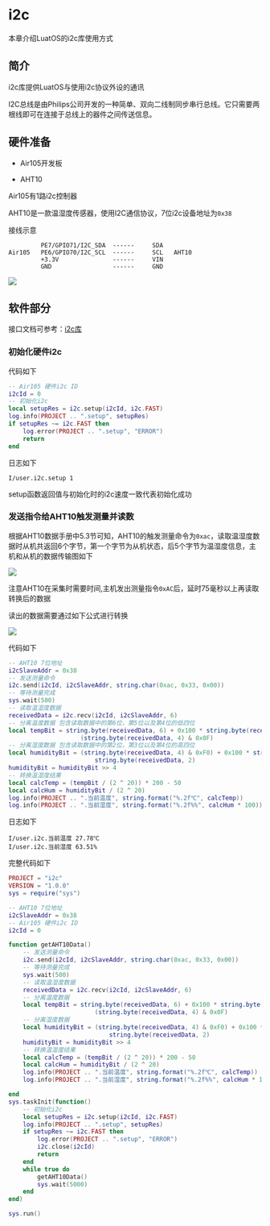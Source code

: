 # i2c

本章介绍LuatOS的i2c库使用方式

## 简介

i2c库提供LuatOS与使用i2c协议外设的通讯

I2C总线是由Philips公司开发的一种简单、双向二线制同步串行总线。它只需要两根线即可在连接于总线上的器件之间传送信息。

## 硬件准备

+ Air105开发板

+ AHT10

Air105有1路i2c控制器

AHT10是一款温湿度传感器，使用I2C通信协议，7位i2c设备地址为`0x38`

接线示意

```example
         PE7/GPIO71/I2C_SDA  ------     SDA
Air105   PE6/GPIO70/I2C_SCL  ------     SCL   AHT10
         +3.3V               ------     VIN
         GND                 ------     GND
```

![](./img/I2C/i2c1.jpg)

## 软件部分

接口文档可参考：[i2c库](https://wiki.luatos.com/api/i2c.html)

### 初始化硬件i2c

代码如下

```lua
-- Air105 硬件i2c ID
i2cId = 0
-- 初始化i2c
local setupRes = i2c.setup(i2cId, i2c.FAST)
log.info(PROJECT .. ".setup", setupRes)
if setupRes ~= i2c.FAST then
    log.error(PROJECT .. ".setup", "ERROR")
    return
end
```

日志如下

```log
I/user.i2c.setup 1
```

setup函数返回值与初始化时的i2c速度一致代表初始化成功

### 发送指令给AHT10触发测量并读数

根据AHT10数据手册中5.3节可知，AHT10的触发测量命令为`0xac`，读取温湿度数据时从机共返回6个字节，第一个字节为从机状态，后5个字节为温湿度信息，主机和从机的数据传输图如下

![](./img/I2C/i2c2.png)

注意AHT10在采集时需要时间,主机发出测量指令`0xAC`后，延时75毫秒以上再读取转换后的数据

读出的数据需要通过如下公式进行转换

![](./img/I2C/i2c3.png)

代码如下

```lua
-- AHT10 7位地址
i2cSlaveAddr = 0x38
-- 发送测量命令
i2c.send(i2cId, i2cSlaveAddr, string.char(0xac, 0x33, 0x00))
-- 等待测量完成
sys.wait(500)
-- 读取温湿度数据
receivedData = i2c.recv(i2cId, i2cSlaveAddr, 6)
-- 分离温度数据 包含读取数据中的第6位，第5位以及第4位的低四位
local tempBit = string.byte(receivedData, 6) + 0x100 * string.byte(receivedData, 5) + 0x10000 *
                    (string.byte(receivedData, 4) & 0x0F)
-- 分离湿度数据 包含读取数据中的第2位，第3位以及第4位的高四位
local humidityBit = (string.byte(receivedData, 4) & 0xF0) + 0x100 * string.byte(receivedData, 3) + 0x10000 *
                        string.byte(receivedData, 2)
humidityBit = humidityBit >> 4
-- 转换温湿度结果
local calcTemp = (tempBit / (2 ^ 20)) * 200 - 50
local calcHum = humidityBit / (2 ^ 20)
log.info(PROJECT .. ".当前温度", string.format("%.2f℃", calcTemp))
log.info(PROJECT .. ".当前湿度", string.format("%.2f%%", calcHum * 100))
```

日志如下

```log
I/user.i2c.当前温度 27.78℃
I/user.i2c.当前湿度 63.51%
```

完整代码如下

```lua
PROJECT = "i2c"
VERSION = "1.0.0"
sys = require("sys")

-- AHT10 7位地址
i2cSlaveAddr = 0x38
-- Air105 硬件i2c ID
i2cId = 0

function getAHT10Data()
    -- 发送测量命令
    i2c.send(i2cId, i2cSlaveAddr, string.char(0xac, 0x33, 0x00))
    -- 等待测量完成
    sys.wait(500)
    -- 读取温湿度数据
    receivedData = i2c.recv(i2cId, i2cSlaveAddr, 6)
    -- 分离温度数据
    local tempBit = string.byte(receivedData, 6) + 0x100 * string.byte(receivedData, 5) + 0x10000 *
                        (string.byte(receivedData, 4) & 0x0F)
    -- 分离湿度数据
    local humidityBit = (string.byte(receivedData, 4) & 0xF0) + 0x100 * string.byte(receivedData, 3) + 0x10000 *
                            string.byte(receivedData, 2)
    humidityBit = humidityBit >> 4
    -- 转换温湿度结果
    local calcTemp = (tempBit / (2 ^ 20)) * 200 - 50
    local calcHum = humidityBit / (2 ^ 20)
    log.info(PROJECT .. ".当前温度", string.format("%.2f℃", calcTemp))
    log.info(PROJECT .. ".当前湿度", string.format("%.2f%%", calcHum * 100))

end
sys.taskInit(function()
    -- 初始化i2c
    local setupRes = i2c.setup(i2cId, i2c.FAST)
    log.info(PROJECT .. ".setup", setupRes)
    if setupRes ~= i2c.FAST then
        log.error(PROJECT .. ".setup", "ERROR")
        i2c.close(i2cId)
        return
    end
    while true do
        getAHT10Data()
        sys.wait(5000)
    end
end)

sys.run()

```
